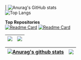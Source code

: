 | ![Anurag's GitHub stats](https://github-readme-stats.vercel.app/api?username=thalesinacioo&show_icons=true&theme=buefy&count_private=true&hide=issues,prs&include_all_commits=true&hide_rank=true)<br>
![Top Langs](https://github-readme-stats.vercel.app/api/top-langs/?username=thalesinacioo&layout=compact&langs_count=8&theme=buefy)<br>

**Top Repositories <br>**
[![Readme Card](https://github-readme-stats.vercel.app/api/pin/?username=thalesinacioo&repo=how2&theme=buefy)](https://github.com/thalesinacioo/HOW2)
[![Readme Card](https://github-readme-stats.vercel.app/api/pin/?username=thalesinacioo&repo=appmockup1&theme=buefy)](https://github.com/thalesinacioo/appmockup1)

| <a href="https://github.com/anuraghazra/github-readme-stats"><img align="center" src="https://github-readme-stats.vercel.app/api?username=thalesinacioo&show_icons=true&theme=buefy&count_private=true&hide=issues,prs&include_all_commits=true&hide_rank=true" /></a> | <a href="https://github.com/anuraghazra/github-readme-stats"><img align="center" src="https://github-readme-stats.vercel.app/api/top-langs/?username=anuraghazra&layout=compact&theme=buefy&hide_border=true" /></a> |
| ------------- | ------------- |



| <a href="https://github.com/anuraghazra/github-readme-stats"><img align="center" src="https://github-readme-stats.vercel.app/api?username=anuraghazra&show_icons=true&include_all_commits=true&theme=buefy&hide_border=true" alt="Anurag's github stats" /></a> | <a href="https://github.com/anuraghazra/github-readme-stats"><img align="center" src="https://github-readme-stats.vercel.app/api/top-langs/?username=anuraghazra&layout=compact&theme=buefy&hide_border=true" /></a> |
| ------------- | ------------- |
